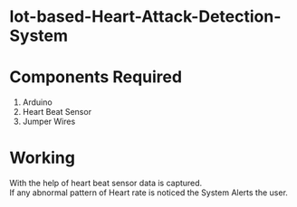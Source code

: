 # Iot-based-Heart-Attack-Detection-System

# Components Required
1. Arduino <br>
2. Heart Beat Sensor<br>
3. Jumper Wires <br>

# Working

With the help of heart beat sensor data is captured.<br>
If any abnormal pattern of Heart rate is noticed the System Alerts the user.
